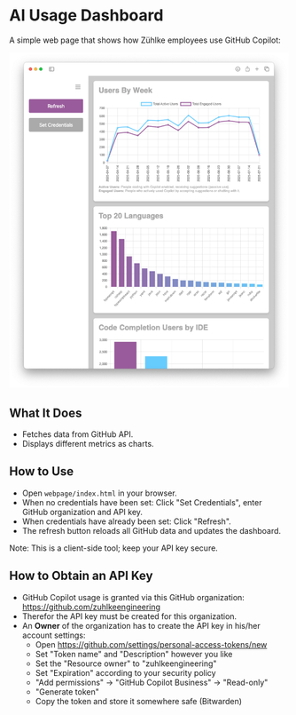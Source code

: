 
# AI Usage Dashboard

A simple web page that shows how Zühlke employees use GitHub Copilot:

![GitHub Copilot Dashboard Screenshot](screenshot.png)

## What It Does
- Fetches data from GitHub API.
- Displays different metrics as charts.

## How to Use
* Open `webpage/index.html` in your browser.
* When no credentials have been set: Click "Set Credentials", enter GitHub organization and API key.
* When credentials have already been set: Click "Refresh".
* The refresh button reloads all GitHub data and updates the dashboard.

Note: This is a client-side tool; keep your API key secure.

## How to Obtain an API Key

* GitHub Copilot usage is granted via this GitHub organization: https://github.com/zuhlkeengineering
* Therefor the API key must be created for this organization.
* An **Owner** of the organization has to create the API key in his/her account settings:
    - Open https://github.com/settings/personal-access-tokens/new
    - Set "Token name" and "Description" however you like
    - Set the "Resource owner" to "zuhlkeengineering"
    - Set "Expiration" according to your security policy
    - "Add permissions" -> "GitHub Copilot Business" -> "Read-only"
    - "Generate token"
    - Copy the token and store it somewhere safe (Bitwarden)